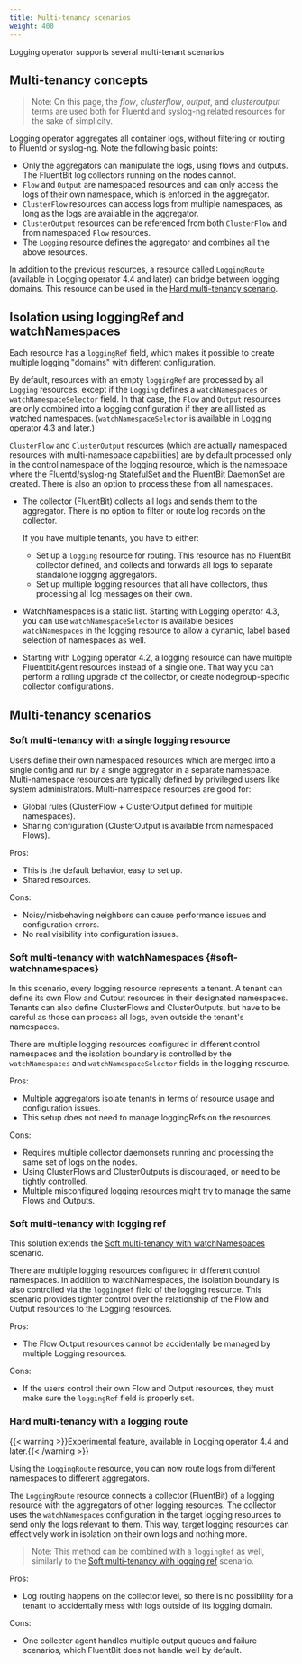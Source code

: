```yaml
---
title: Multi-tenancy scenarios
weight: 400
---
```


Logging operator supports several multi-tenant scenarios

## Multi-tenancy concepts

> Note: On this page, the _flow_, _clusterflow_, _output_, and _clusteroutput_ terms are used both for Fluentd and syslog-ng related resources for the sake of simplicity.

Logging operator aggregates all container logs, without filtering or routing to Fluentd or syslog-ng. Note the following basic points:

- Only the aggregators can manipulate the logs, using flows and outputs. The FluentBit log collectors running on the nodes cannot.
- `Flow` and `Output` are namespaced resources and can only access the logs of their own namespace, which is enforced in the aggregator.
- `ClusterFlow` resources can access logs from multiple namespaces, as long as the logs are available in the aggregator.
- `ClusterOutput` resources can be referenced from both `ClusterFlow` and from namespaced `Flow` resources.
- The `Logging` resource defines the aggregator and combines all the above resources.

In addition to the previous resources, a resource called `LoggingRoute` (available in Logging operator 4.4 and later) can bridge between logging domains. This resource can be used in the [Hard multi-tenancy scenario](#hard-multi-tenancy-with-a-logging-route).

## Isolation using loggingRef and watchNamespaces

Each resource has a `loggingRef` field, which makes it possible to create multiple logging "domains" with different configuration.

By default, resources with an empty `loggingRef` are processed by all `Logging` resources, except if the `Logging` defines a `watchNamespaces` or `watchNamespaceSelector` field. In that case, the `Flow` and `Output` resources are only combined into a logging configuration if they are all listed as watched namespaces. (`watchNamespaceSelector` is available in Logging operator 4.3 and later.)

`ClusterFlow` and `ClusterOutput` resources (which are actually namespaced resources with multi-namespace capabilities) are by default processed only in the control namespace of the logging resource, which is the namespace where the Fluentd/syslog-ng StatefulSet and the FluentBit DaemonSet are created. There is also an option to process these from all namespaces.

- The collector (FluentBit) collects all logs and sends them to the aggregator. There is no option to filter or route log records on the collector.

    If you have multiple tenants, you have to either:

    - Set up a `logging` resource for routing. This resource has no FluentBit collector defined, and collects and forwards all logs to separate standalone logging aggregators.
    - Set up multiple logging resources that all have collectors, thus processing all log messages on their own.

- WatchNamespaces is a static list. Starting with Logging operator 4.3, you can use `watchNamespaceSelector` is available besides `watchNamespaces` in the logging resource to allow a dynamic, label based selection of namespaces as well.
- Starting with Logging operator 4.2, a logging resource can have multiple FluentbitAgent resources instead of a single one. That way you can perform a rolling upgrade of the collector, or create nodegroup-specific collector configurations.

## Multi-tenancy scenarios

### Soft multi-tenancy with a single logging resource

Users define their own namespaced resources which are merged into a single config and run by a single aggregator in a separate namespace. Multi-namespace resources are typically defined by privileged users like system administrators. Multi-namespace resources are good for:

- Global rules (ClusterFlow + ClusterOutput defined for multiple namespaces).
- Sharing configuration (ClusterOutput is available from namespaced Flows).

Pros:

- This is the default behavior, easy to set up.
- Shared resources.

Cons:

- Noisy/misbehaving neighbors can cause performance issues and configuration errors.
- No real visibility into configuration issues.

### Soft multi-tenancy with watchNamespaces {#soft-watchnamespaces}

In this scenario, every logging resource represents a tenant. A tenant can define its own Flow and Output resources in their designated namespaces. Tenants can also define ClusterFlows and ClusterOutputs, but have to be careful as those can process all logs, even outside the tenant's namespaces.

There are multiple logging resources configured in different control namespaces and the isolation boundary is controlled by the `watchNamespaces` and `watchNamespaceSelector` fields in the logging resource.

Pros:

- Multiple aggregators isolate tenants in terms of resource usage and configuration issues.
- This setup does not need to manage loggingRefs on the resources.

Cons:

- Requires multiple collector daemonsets running and processing the same set of logs on the nodes.
- Using ClusterFlows and ClusterOutputs is discouraged, or need to be tightly controlled.
- Multiple misconfigured logging resources might try to manage the same Flows and Outputs.

### Soft multi-tenancy with logging ref

This solution extends the [Soft multi-tenancy with watchNamespaces](#soft-watchnamespaces) scenario.

There are multiple logging resources configured in different control namespaces. In addition to watchNamespaces, the isolation boundary is also controlled via the `loggingRef` field of the logging resource. This scenario provides tighter control over the relationship of the Flow and Output resources to the Logging resources.

Pros:

- The Flow Output resources cannot be accidentally be managed by multiple Logging resources.

Cons:

- If the users control their own Flow and Output resources, they must make sure the `loggingRef` field is properly set.

### Hard multi-tenancy with a logging route

{{< warning >}}Experimental feature, available in Logging operator 4.4 and later.{{< /warning >}}

Using the `LoggingRoute` resource, you can now route logs from different namespaces to different aggregators.

The `LoggingRoute` resource connects a collector (FluentBit) of a logging resource with the aggregators of other logging resources. The collector uses the `watchNamespaces` configuration in the target logging resources to send only the logs relevant to them. This way, target logging resources can effectively work in isolation on their own logs and nothing more.

> Note: This method can be combined with a `loggingRef` as well, similarly to the [Soft multi-tenancy with logging ref](#soft-multi-tenancy-with-logging-ref) scenario.

Pros:

- Log routing happens on the collector level, so there is no possibility for a tenant to accidentally mess with logs outside
of its logging domain.

Cons:

- One collector agent handles multiple output queues and failure scenarios, which FluentBit does not handle well by default.
